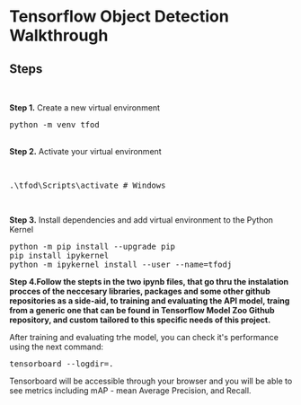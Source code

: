 # Tensorflow Object Detection Walkthrough

## Steps
<br />

<b>Step 1.</b> Create a new virtual environment 
<pre>
python -m venv tfod
</pre> 
<br/>
<b>Step 2.</b> Activate your virtual environment
<pre>

.\tfod\Scripts\activate # Windows 
</pre>
<br/>
<b>Step 3.</b> Install dependencies and add virtual environment to the Python Kernel
<pre>
python -m pip install --upgrade pip
pip install ipykernel
python -m ipykernel install --user --name=tfodj
</pre>

<b>Step 4.Follow the stepts in the two ipynb files, that go thru the instalation procces of the neccesary libraries, packages and some other github repositories as a side-aid, to training and evaluating the API model, traing from a generic one that can be found in Tensorflow Model Zoo Github repository, and custom tailored to this specific needs of this project.</b>
<br/>

After training and evaluating trhe model, you can check it's performance using the next command:
<pre>tensorboard --logdir=. </pre>
Tensorboard will be accessible through your browser and you will be able to see metrics including mAP - mean Average Precision, and Recall.
<br />